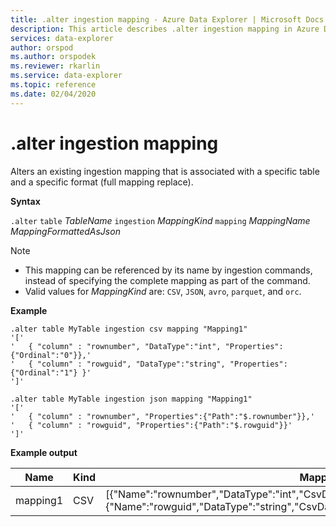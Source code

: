 ```yaml
---
title: .alter ingestion mapping - Azure Data Explorer | Microsoft Docs
description: This article describes .alter ingestion mapping in Azure Data Explorer.
services: data-explorer
author: orspod
ms.author: orspodek
ms.reviewer: rkarlin
ms.service: data-explorer
ms.topic: reference
ms.date: 02/04/2020
---
```

# .alter ingestion mapping

Alters an existing ingestion mapping that is associated with a specific table and a specific format (full mapping replace).

**Syntax**

`.alter` `table` *TableName* `ingestion` *MappingKind* `mapping` *MappingName* *MappingFormattedAsJson*

> [!NOTE]
> * This mapping can be referenced by its name by ingestion commands, instead of specifying the complete mapping as part of the command.
> * Valid values for _MappingKind_ are: `CSV`, `JSON`, `avro`, `parquet`, and `orc`.

**Example** 
 
```kusto
.alter table MyTable ingestion csv mapping "Mapping1"
'['
'	{ "column" : "rownumber", "DataType":"int", "Properties":{"Ordinal":"0"}},'
'	{ "column" : "rowguid", "DataType":"string", "Properties":{"Ordinal":"1"} }'
']'

.alter table MyTable ingestion json mapping "Mapping1"
'['
'	{ "column" : "rownumber", "Properties":{"Path":"$.rownumber"}},'
'	{ "column" : "rowguid", "Properties":{"Path":"$.rowguid"}}'
']'
```

**Example output**

| Name     | Kind | Mapping                                                                                                                                                                          |
|----------|------|----------------------------------------------------------------------------------------------------------------------------------------------------------------------------------|
| mapping1 | CSV  | [{"Name":"rownumber","DataType":"int","CsvDataType":null,"Ordinal":0,"ConstValue":null},{"Name":"rowguid","DataType":"string","CsvDataType":null,"Ordinal":1,"ConstValue":null}] |
